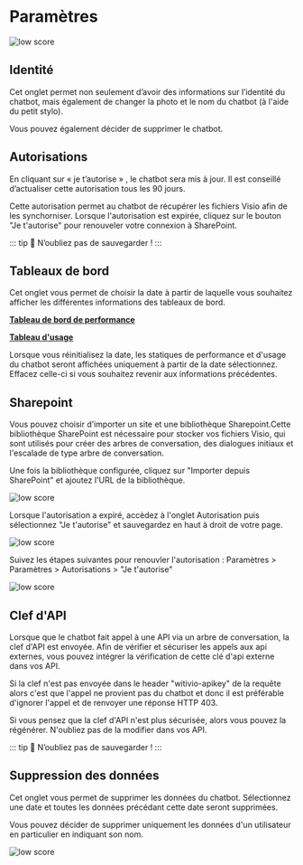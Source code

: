 # Paramètres

<div class="image_center">
  <img :src="$withBase('/assets/img/fr/parametres/setting1.png')" alt="low score">
</div>

## Identité

Cet onglet permet non seulement d’avoir des informations sur l’identité du chatbot, mais également de changer la photo et le nom du chatbot (à l'aide du petit stylo).

Vous pouvez également décider de supprimer le chatbot.


## Autorisations

En cliquant sur « je t’autorise » , le chatbot sera mis à jour. Il est conseillé d’actualiser cette autorisation tous les 90 jours. 

Cette autorisation permet au chatbot de récupérer les fichiers Visio afin de les synchorniser. Lorsque l'autorisation est expirée, cliquez sur le bouton "Je t'autorise" pour renouveler votre connexion à SharePoint.

::: tip 💾
N’oubliez pas de sauvegarder !
:::


## Tableaux de bord

Cet onglet vous permet de choisir la date à partir de laquelle vous souhaitez afficher les différentes informations des tableaux de bord.

[**Tableau de bord de performance**](/fr/chatbot/tableaux_de_bord/rapport_performance.html)

[**Tableau d'usage**](/fr/chatbot/tableaux_de_bord/rapport_usage.html)

Lorsque vous réinitialisez la date, les statiques de performance et d'usage du chatbot seront affichées uniquement à partir de la date sélectionnez. Effacez celle-ci si vous souhaitez revenir aux informations précédentes.


## Sharepoint

Vous pouvez choisir d’importer un site et une bibliothèque Sharepoint.Cette bibliothèque SharePoint est nécessaire pour stocker vos fichiers Visio, qui sont utilisés pour créer des arbres de conversation, des dialogues initiaux et l'escalade de type arbre de conversation.

Une fois la bibliothèque configurée, cliquez sur "Importer depuis SharePoint" et ajoutez l'URL de la bibliothèque.

<div class="image_center">
  <img :src="$withBase('/assets/img/fr/parametres/setting2.png')" alt="low score">
</div>


Lorsque l'autorisation a expiré, accèdez à l'onglet Autorisation puis sélectionnez "Je t'autorise" et sauvegardez en haut à droit de votre page.

<div class="image_center">
  <img :src="$withBase('/assets/img/fr/parametres/setting3.png')" alt="low score">
</div>


Suivez les étapes suivantes pour renouvler l'autorisation : Paramètres > Paramètres > Autorisations > "Je t'autorise"

<div class="image_center">
  <img :src="$withBase('/assets/img/fr/parametres/setting4.png')" alt="low score">
</div>



## Clef d'API

Lorsque que le chatbot fait appel à une API via un arbre de conversation, la clef d'API est envoyée. Afin de vérifier et sécuriser les appels aux api externes, vous pouvez intégrer la vérification de cette clé d'api externe dans vos API.

Si la clef n'est pas envoyée dans le header "witivio-apikey" de la requête alors c'est que l'appel ne provient pas du chatbot et donc il est préférable d'ignorer l'appel et de renvoyer une réponse HTTP 403.

Si vous pensez que la clef d'API n'est plus sécurisée, alors vous pouvez la régénérer. N'oubliez pas de la modifier dans vos API.

::: tip 💾
N’oubliez pas de sauvegarder !
:::

**Suppression des données**
------------------------

Cet onglet vous permet de supprimer les données du chatbot. Sélectionnez une date et toutes les données précédant cette date seront supprimées.

Vous pouvez décider de supprimer uniquement les données d'un utilisateur en particulier en indiquant son nom.

<div class="image_center">
  <img :src="$withBase('/assets/img/fr/parametres/setting5.png')" alt="low score">
</div>

